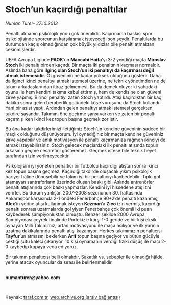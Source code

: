 # Stoch’un kaçırdığı penaltılar

*Numan Türer- 27.10.2013*

<div class="yazi"><p>Penaltı atmanın psikolojik yönü çok önemlidir. Kaçırmama baskısı spor psikolojisinde sporcunun karşılaşmak isteyeceği son şeydir. Penaltılarda bu durumdan kaçış olmadığından çok büyük yıldızlar bile penaltı atmaktan çekinmişlerdir. </p>
<p>UEFA Avrupa Liginde <b>PAOK</b>’un <b>Maccabi Haifa</b>’yı 3-2 yendiği maçta <b>Miroslav Stoch</b> iki penaltı birden kaçırdı. Bir maçta iki penaltının kaçması normaldir. Aslında bana göre <b>ilginç olan Stoch’un iki penaltıyı da kaçırması değil atmak istemesidir</b>. Özgüveninin ne kadar yüksek olduğunu gösterir. Daha da ilginci ikinci penaltıyı atmak istemesi üzerine, ne teknik yönetimden ne de takım arkadaşlarından itiraz gelmemesi. Bu da demek oluyor ki sahadaki oyunu ile hem kendini takıma kabul ettirmiş, hem de kendisine olan güveni zirve yapmış. Birinci penaltıyı zaten Stoch yaptırdı. Atışı kaçırdıktan bir kaç dakika sonra gelen beraberlik golündeki köşe vuruşunu da Stoch kullandı. Yani bir asist yaptı. Ardından gelen penaltıyı atmak istemesi gerçekten takdire şayandır. Takımını öne geçirme şansı varken ve zaten bir penaltı kaçırmış iken ikinci kez topun başına geçmek zor iştir. </p>
<p>Bu âna kadar takdirlerimizi ilettiğimiz Stoch’un kendine güveninin sadece bir maçlık olduğunu düşünüyorum. İyi oynadığınız bir maçta kendine güveniniz zirve yapabilir ve anlık motivasyon ile penaltı kaçırmanıza rağmen ikinciyi de atmak isteyebilirsiniz. Stoch gelecek maçlardaki ilk penaltı atışında topun arkasına geçme cesaretini gösteremez. Geçmek istese bile teknik heyet tarafından izin verilmeyecektir. </p>
<p>Psikolojisini iyi yöneten penaltıcı bir futbolcu kaçırdığı atıştan sonra ikinci kez topun başına geçmez. Kaçırdığı takdirde oluşacak yıkım psikolojik bariyer hâline dönüşebilir ve takım iyi bir penaltıcıyı kaybedebilir. Tıpkı gol atamayan santraforların üzerinde oluşan baskı gibi. Aslında antrenörler penaltı atışlarında çok baskı yapmazlar. Kendini iyi hissedene atış izni verirler. Bu durum yanlıştır. 2007-2008 sezonunun 30. haftasında Ankaraspor karşısında 2-1 öndeki Fenerbahçe 90+2’de penaltı kazanmış, <b>Alex</b>’in yerine atışı kullanmak isteyen <b>Kezman</b>’a <b>Zico</b> izin vermiş, kaçırdığı penaltı sonrası uzatmalarda gol yiyen Fenerbahçe çok önemli iki puan kaybederek şampiyonluktan olmuştu. Benzer şekilde 2000 Avrupa Şampiyonası çeyrek finalinde Portekiz’e karşı 1-0 geride ve bir kişi eksik oynayan Milli Takımımız, artan motivasyonu ile maça asılıyor ve ilk yarının uzatma dakikalarında penaltı atışı kazanıyor. Herkes takımımızın penaltıcısı <b>Tayfur</b>’un atmasını beklerken <b>Arif</b> topun başına geçiyor ve bütün gücüyle çektiği şutu kaleci çıkarıyor. 10 kişi oynamanın verdiği fiziki düşüş ile maçı 2-0 kaybedip kupaya veda ediyoruz. </p>
<p>Bir takımın penaltıcısı belli olmalıdır. Sakatlık vs. sebepler ile olmadığı hâlde, yerine atacak oyuncular da sırası ile belirlenmelidir. </p><b>
<p><br/>numanturer@yahoo.com</p>
<p></p></b> 
</div>

Kaynak: [taraf.com.tr](http://www.taraf.com.tr:80/numan-turer/makale-stoch-un-kacirdigi-penaltilar.htm), [web.archive.org (arşiv bağlantısı)](http://web.archive.org/web/20140202144709/http://www.taraf.com.tr:80/numan-turer/makale-stoch-un-kacirdigi-penaltilar.htm)
